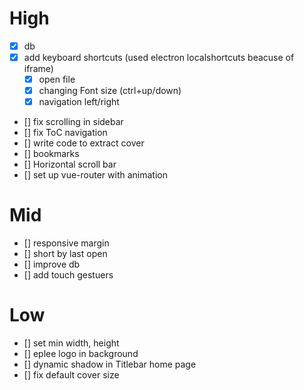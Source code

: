 # High

- [x] db
- [x] add keyboard shortcuts (used electron localshortcuts beacuse of iframe)
  - [x] open file
  - [x] changing Font size (ctrl+up/down)
  - [x] navigation left/right
- [] fix scrolling in sidebar
- [] fix ToC navigation 
- [] write code to extract cover
- [] bookmarks
- [] Horizontal scroll bar
- [] set up vue-router with animation

# Mid

- [] responsive margin
- [] short by last open
- [] improve db
- [] add touch gestuers

# Low

- [] set min width, height
- [] eplee logo in background
- [] dynamic shadow in Titlebar home page
- [] fix default cover size